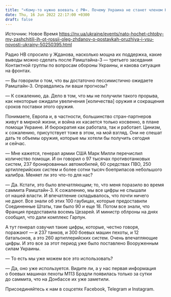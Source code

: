 ```yaml
---
title: "«Кому-то нужно воевать с РФ». Почему Украина не станет членом НАТО, каковы итоги Рамштайна-3 и как борются ВСУ — интервью с Ждановым"
date: Thu, 16 Jun 2022 22:17:00 +0300
draft: false
---
```

Источник: Новое Время https://nv.ua/ukraine/events/nato-hochet-chtoby-my-zashchitili-ih-ot-rossii-oleg-zhdanov-o-postavkah-oruzhiya-i-vsu-novosti-ukrainy-50250395.html


Радио НВ спросило у Жданова, насколько мощна их поддержка, какие выводы можно сделать после Рамштайна-3 — третьего заседания Контактной группы по вопросам обороны Украины, и какова ситуация на фронтах.

— Вы говорили о том, что вы достаточно пессимистично ожидаете Рамштайн-3. Оправдались ли ваши прогнозы?

— К сожалению, да. Дело в том, что мы не получили такого прорыва, как некоторые ожидали увеличения [количества] оружия и сокращения сроков поставки этого оружия.

Понимаете, Европа и, в частности, большинство стран-партнеров живут в мирной жизни, и война их касается только косвенно, в плане помощи Украине. И бюрократия как работала, так и работает. Цинизм, к сожалению, присутствует тоже в этом, на мой взгляд. Они не спешат дать те объемы оружия, которые мы хотели бы получить сегодня и сейчас.

— Мне кажется, генерал армии США Марк Милли перечислил количество помощи. И он говорил о 97 тысячах противотанковых систем, 237 бронированных автомобилей, 60 средствах ПВО, 250 артиллерийских систем и более сотни тысяч боеприпасов небольшого калибра. Меняет ли это что-то для нас?

— Да. Кстати, это было впечатляющим; то, что меня поразило во время саммита Рамштайн-3. К сожалению, мы все цифры не слышали от нашей власти. И впечатление складывалось, что почти ничего не дают. Все знали об этих 100 гаубицах, которые предоставили Соединенные Штаты, там было 90 и еще 18. Потом все знали, что Франция предоставила восемь Цезарей. И министр облроны на днях сообщил, что дали комплекс Гарпун.

А тут генерал озвучил такие цифры, которые, честно говоря, поражают — и 237 танков, и 300 боевых машин пехоты, и 12 батальонов, а это 260 артиллерийских систем. Очень впечатляющие цифры. И это все за этот период уже было поставлено Вооруженным силам Украины.

— То есть мы уже можем все это использовать?

— Да, оно уже используется. Видите ли, а у нас первая информация о боевых машинах пехоты М113 Брэдли появилась только за сутки до саммита, что на Донбассе их уже заметили.

Присоединяйтесь к нам в соцсетях Facebook, Telegram и Instagram.
